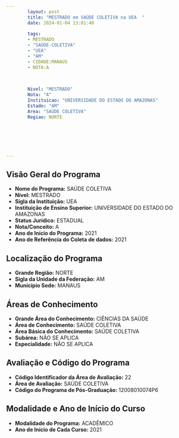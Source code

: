 ```yaml
---
        layout: post
        title: "MESTRADO em SAÚDE COLETIVA na UEA  "
        date: 2024-01-04 13:01:48
     
        tags:
        - MESTRADO
        - "SAÚDE-COLETIVA"
        - "UEA"
        - "AM"
        - CIDADE:MANAUS
        - NOTA:A
        
       

        Nivel: "MESTRADO"
        Nota: "A"
        Instituicao: "UNIVERSIDADE DO ESTADO DO AMAZONAS"
        Estado: "AM"
        Area: "SAÚDE COLETIVA"
        Regiao: NORTE
        
        
        
        
        
        
---
```

## Visão Geral do Programa
- **Nome do Programa:** SAÚDE COLETIVA
- **Nível:** MESTRADO
- **Sigla da Instituição:** UEA
- **Instituição de Ensino Superior:** UNIVERSIDADE DO ESTADO DO AMAZONAS
- **Status Jurídico:** ESTADUAL
- **Nota/Conceito:** A
- **Ano de Início do Programa:** 2021
- **Ano de Referência do Coleta de dados:** 2021

## Localização do Programa
- **Grande Região:** NORTE
- **Sigla da Unidade da Federação:** AM
- **Município Sede:** MANAUS

## Áreas de Conhecimento
- **Grande Área do Conhecimento:** CIÊNCIAS DA SAÚDE
- **Área de Conhecimento:** SAÚDE COLETIVA
- **Área Básica do Conhecimento:** SAÚDE COLETIVA
- **Subárea:** NÃO SE APLICA
- **Especialidade:** NÃO SE APLICA

## Avaliação e Código do Programa
- **Código Identificador da Área de Avaliação:** 22
- **Área de Avaliação:** SAÚDE COLETIVA
- **Código do Programa de Pós-Graduação:** 12008010074P6


## Modalidade e Ano de Início do Curso
- **Modalidade do Programa:** ACADÊMICO
- **Ano de Início de Cada Curso:** 2021

